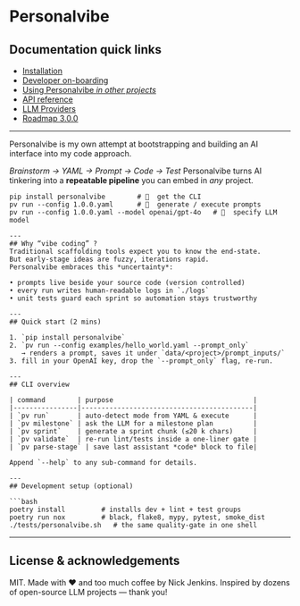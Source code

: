 # Personalvibe


## Documentation quick links

* [Installation](docs/INSTALL.md)
* [Developer on-boarding](docs/ONBOARDING.md)
* [Using Personalvibe *in other projects*](docs/using_in_other_projects.md)
* [API reference](docs/reference.rst)
* [LLM Providers](docs/LLM_PROVIDERS.md)
* [Roadmap 3.0.0](docs/roadmap/3.0.0_milestone.md)

---

Personalvibe is my own attempt at bootstrapping and building an AI interface into my code approach.

*Brainstorm → YAML → Prompt → Code → Test*
Personalvibe turns AI tinkering into a **repeatable pipeline**
you can embed in *any* project.

```text
pip install personalvibe        # 🚀  get the CLI
pv run --config 1.0.0.yaml      # 🤖  generate / execute prompts
pv run --config 1.0.0.yaml --model openai/gpt-4o   # 🧠  specify LLM model

---
## Why “vibe coding” ?
Traditional scaffolding tools expect you to know the end-state.
But early-stage ideas are fuzzy, iterations rapid.
Personalvibe embraces this *uncertainty*:

• prompts live beside your source code (version controlled)
• every run writes human-readable logs in `./logs`
• unit tests guard each sprint so automation stays trustworthy

---
## Quick start (2 mins)

1. `pip install personalvibe`
2. `pv run --config examples/hello_world.yaml --prompt_only`
   → renders a prompt, saves it under `data/<project>/prompt_inputs/`
3. fill in your OpenAI key, drop the `--prompt_only` flag, re-run.

---
## CLI overview

| command        | purpose                                   |
|----------------|-------------------------------------------|
| `pv run`       | auto-detect mode from YAML & execute      |
| `pv milestone` | ask the LLM for a milestone plan          |
| `pv sprint`    | generate a sprint chunk (≤20 k chars)     |
| `pv validate`  | re-run lint/tests inside a one-liner gate |
| `pv parse-stage` | save last assistant *code* block to file|

Append `--help` to any sub-command for details.

---
## Development setup (optional)

```bash
poetry install         # installs dev + lint + test groups
poetry run nox         # black, flake8, mypy, pytest, smoke_dist
./tests/personalvibe.sh   # the same quality-gate in one shell
```

---
## License & acknowledgements
MIT.
Made with ❤️  and too much coffee by Nick Jenkins.
Inspired by dozens of open-source LLM projects — thank you!
